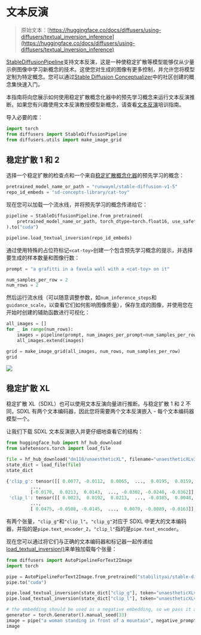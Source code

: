# 文本反演

> 原始文本：[https://huggingface.co/docs/diffusers/using-diffusers/textual_inversion_inference](https://huggingface.co/docs/diffusers/using-diffusers/textual_inversion_inference)

[StableDiffusionPipeline](/docs/diffusers/v0.26.3/en/api/pipelines/stable_diffusion/text2img#diffusers.StableDiffusionPipeline)支持文本反演，这是一种使稳定扩散等模型能够仅从少量示例图像中学习新概念的技术。这使您对生成的图像有更多控制，并允许您将模型定制为特定概念。您可以通过[Stable Diffusion Conceptualizer](https://huggingface.co/spaces/sd-concepts-library/stable-diffusion-conceptualizer)中的社区创建的概念集快速入门。

本指南将向您展示如何使用稳定扩散概念化器中的预先学习概念来运行文本反演推断。如果您有兴趣使用文本反演教授模型新概念，请查看[文本反演](../training/text_inversion)培训指南。

导入必要的库：

```py
import torch
from diffusers import StableDiffusionPipeline
from diffusers.utils import make_image_grid
```

## 稳定扩散 1 和 2

选择一个稳定扩散的检查点和一个来自[稳定扩散概念化器](https://huggingface.co/spaces/sd-concepts-library/stable-diffusion-conceptualizer)的预先学习的概念：

```py
pretrained_model_name_or_path = "runwayml/stable-diffusion-v1-5"
repo_id_embeds = "sd-concepts-library/cat-toy"
```

现在您可以加载一个流水线，并将预先学习的概念传递给它：

```py
pipeline = StableDiffusionPipeline.from_pretrained(
    pretrained_model_name_or_path, torch_dtype=torch.float16, use_safetensors=True
).to("cuda")

pipeline.load_textual_inversion(repo_id_embeds)
```

通过使用特殊的占位符标记`<cat-toy>`创建一个包含预先学习概念的提示，并选择要生成的样本数量和图像行数：

```py
prompt = "a grafitti in a favela wall with a <cat-toy> on it"

num_samples_per_row = 2
num_rows = 2
```

然后运行流水线（可以随意调整参数，如`num_inference_steps`和`guidance_scale`，以查看它们如何影响图像质量），保存生成的图像，并使用您在开始时创建的辅助函数进行可视化：

```py
all_images = []
for _ in range(num_rows):
    images = pipeline(prompt, num_images_per_prompt=num_samples_per_row, num_inference_steps=50, guidance_scale=7.5).images
    all_images.extend(images)

grid = make_image_grid(all_images, num_rows, num_samples_per_row)
grid
```

![](../Images/71bc10f1a2656599ea557d150439d022.png)

## 稳定扩散 XL

稳定扩散 XL（SDXL）也可以使用文本反演向量进行推断。与稳定扩散 1 和 2 不同，SDXL 有两个文本编码器，因此您将需要两个文本反演嵌入 - 每个文本编码器模型一个。

让我们下载 SDXL 文本反演嵌入并更仔细地查看它的结构：

```py
from huggingface_hub import hf_hub_download
from safetensors.torch import load_file

file = hf_hub_download("dn118/unaestheticXL", filename="unaestheticXLv31.safetensors")
state_dict = load_file(file)
state_dict
```

```py
{'clip_g': tensor([[ 0.0077, -0.0112,  0.0065,  ...,  0.0195,  0.0159,  0.0275],
         ...,
         [-0.0170,  0.0213,  0.0143,  ..., -0.0302, -0.0240, -0.0362]],
 'clip_l': tensor([[ 0.0023,  0.0192,  0.0213,  ..., -0.0385,  0.0048, -0.0011],
         ...,
         [ 0.0475, -0.0508, -0.0145,  ...,  0.0070, -0.0089, -0.0163]],
```

有两个张量，`"clip_g"`和`"clip_l"`。`"clip_g"`对应于 SDXL 中更大的文本编码器，并指的是`pipe.text_encoder_2`，`"clip_l"`指的是`pipe.text_encoder`。

现在您可以通过将它们与正确的文本编码器和标记器一起传递给[load_textual_inversion()](/docs/diffusers/v0.26.3/en/api/loaders/textual_inversion#diffusers.loaders.TextualInversionLoaderMixin.load_textual_inversion)来单独加载每个张量：

```py
from diffusers import AutoPipelineForText2Image
import torch

pipe = AutoPipelineForText2Image.from_pretrained("stabilityai/stable-diffusion-xl-base-1.0", variant="fp16", torch_dtype=torch.float16)
pipe.to("cuda")

pipe.load_textual_inversion(state_dict["clip_g"], token="unaestheticXLv31", text_encoder=pipe.text_encoder_2, tokenizer=pipe.tokenizer_2)
pipe.load_textual_inversion(state_dict["clip_l"], token="unaestheticXLv31", text_encoder=pipe.text_encoder, tokenizer=pipe.tokenizer)

# the embedding should be used as a negative embedding, so we pass it as a negative prompt
generator = torch.Generator().manual_seed(33)
image = pipe("a woman standing in front of a mountain", negative_prompt="unaestheticXLv31", generator=generator).images[0]
image
```
